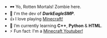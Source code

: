 - 🕶️ Yo, Rotten Mortals! Zombie here.
- 🚀 I'm the dev of ***DarkEagleSMP***.
- 👍 I love playing [Minecraft!](https://www.minecraft.net)
- 🌱 I’m currently learning **C++**, **Python** & **HTML**.
- ⚡ Fun fact: I'm a [Minecraft Youtuber!](https://youtube.com/@ItsImZombie7)
